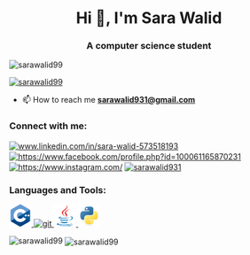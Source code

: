 <h1 align="center">Hi 👋, I'm Sara Walid</h1>
<h3 align="center">A computer science student</h3>

<p align="left"> <img src="https://komarev.com/ghpvc/?username=sarawalid99&label=Profile%20views&color=0e75b6&style=flat" alt="sarawalid99" /> </p>

<p align="left"> <a href="https://github.com/ryo-ma/github-profile-trophy"><img src="https://github-profile-trophy.vercel.app/?username=sarawalid99" alt="sarawalid99" /></a> </p>

- 📫 How to reach me **sarawalid931@gmail.com**

<h3 align="left">Connect with me:</h3>
<p align="left">
<a href="https://linkedin.com/in/www.linkedin.com/in/sara-walid-573518193" target="blank"><img align="center" src="https://raw.githubusercontent.com/rahuldkjain/github-profile-readme-generator/master/src/images/icons/Social/linked-in-alt.svg" alt="www.linkedin.com/in/sara-walid-573518193" height="30" width="40" /></a>
<a href="https://fb.com/https://www.facebook.com/profile.php?id=100061165870231" target="blank"><img align="center" src="https://raw.githubusercontent.com/rahuldkjain/github-profile-readme-generator/master/src/images/icons/Social/facebook.svg" alt="https://www.facebook.com/profile.php?id=100061165870231" height="30" width="40" /></a>
<a href="https://instagram.com/https://www.instagram.com/" target="blank"><img align="center" src="https://raw.githubusercontent.com/rahuldkjain/github-profile-readme-generator/master/src/images/icons/Social/instagram.svg" alt="https://www.instagram.com/" height="30" width="40" /></a>
<a href="https://codeforces.com/profile/sarawalid931" target="blank"><img align="center" src="https://raw.githubusercontent.com/rahuldkjain/github-profile-readme-generator/master/src/images/icons/Social/codeforces.svg" alt="sarawalid931" height="30" width="40" /></a>
</p>

<h3 align="left">Languages and Tools:</h3>
<p align="left"> <a href="https://www.w3schools.com/cpp/" target="_blank" rel="noreferrer"> <img src="https://raw.githubusercontent.com/devicons/devicon/master/icons/cplusplus/cplusplus-original.svg" alt="cplusplus" width="40" height="40"/> </a> <a href="https://git-scm.com/" target="_blank" rel="noreferrer"> <img src="https://www.vectorlogo.zone/logos/git-scm/git-scm-icon.svg" alt="git" width="40" height="40"/> </a> <a href="https://www.java.com" target="_blank" rel="noreferrer"> <img src="https://raw.githubusercontent.com/devicons/devicon/master/icons/java/java-original.svg" alt="java" width="40" height="40"/> </a> <a href="https://www.python.org" target="_blank" rel="noreferrer"> <img src="https://raw.githubusercontent.com/devicons/devicon/master/icons/python/python-original.svg" alt="python" width="40" height="40"/> </a> </p>

<p><img align="left" src="https://github-readme-stats.vercel.app/api/top-langs?username=sarawalid99&show_icons=true&locale=en&layout=compact" alt="sarawalid99" /></p>

<p>&nbsp;<img align="center" src="https://github-readme-stats.vercel.app/api?username=sarawalid99&show_icons=true&locale=en" alt="sarawalid99" /></p>
